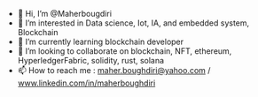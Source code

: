 - 👋 Hi, I’m @Maherbougdiri
- 👀 I’m interested in Data science, Iot, IA, and embedded system, Blockchain
- 🌱 I’m currently learning blockchain developer 
- 💞️ I’m looking to collaborate on blockchain, NFT, ethereum, HyperledgerFabric, solidity, rust, solana 
- 📫 How to reach me : maher.boughdiri@yahoo.com / www.linkedin.com/in/maherboughdiri

<!---
Maherboug/Maherboug is a ✨ special ✨ repository because its `README.md` (this file) appears on your GitHub profile.
You can click the Preview link to take a look at your changes.
--->
